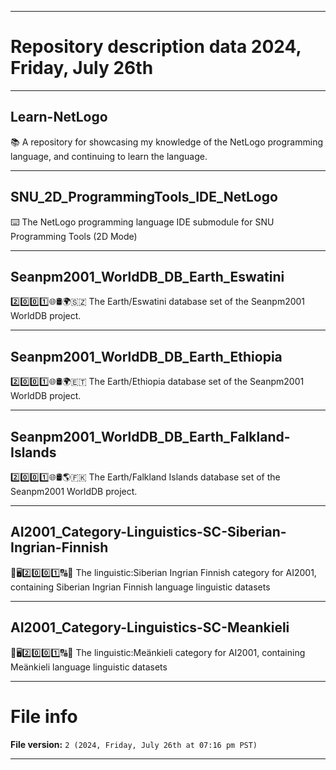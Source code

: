 
***

# Repository description data 2024, Friday, July 26th

---

## Learn-NetLogo

📚️ A repository for showcasing my knowledge of the NetLogo programming language, and continuing to learn the language. 

---

## SNU_2D_ProgrammingTools_IDE_NetLogo

⌨️ The NetLogo programming language IDE submodule for SNU Programming Tools (2D Mode)

---

## Seanpm2001_WorldDB_DB_Earth_Eswatini

2️⃣️0️⃣️0️⃣️1️⃣️🌐️🛢️🌍️🇸🇿️ The Earth/Eswatini database set of the Seanpm2001 WorldDB project.

---

## Seanpm2001_WorldDB_DB_Earth_Ethiopia

2️⃣️0️⃣️0️⃣️1️⃣️🌐️🛢️🌍️🇪🇹️ The Earth/Ethiopia database set of the Seanpm2001 WorldDB project.

---

## Seanpm2001_WorldDB_DB_Earth_Falkland-Islands

2️⃣️0️⃣️0️⃣️1️⃣️🌐️🛢️🌎️🇫🇰️ The Earth/Falkland Islands database set of the Seanpm2001 WorldDB project.

---

## AI2001_Category-Linguistics-SC-Siberian-Ingrian-Finnish

🧠️🖥️2️⃣️0️⃣️0️⃣️1️⃣️🔠️🔢️ The linguistic:Siberian Ingrian Finnish category for AI2001, containing Siberian Ingrian Finnish language linguistic datasets

---

## AI2001_Category-Linguistics-SC-Meankieli

🧠️🖥️2️⃣️0️⃣️0️⃣️1️⃣️🔠️🔢️ The linguistic:Meänkieli category for AI2001, containing Meänkieli language linguistic datasets

***

# File info

**File version:** `2 (2024, Friday, July 26th at 07:16 pm PST)`

***

